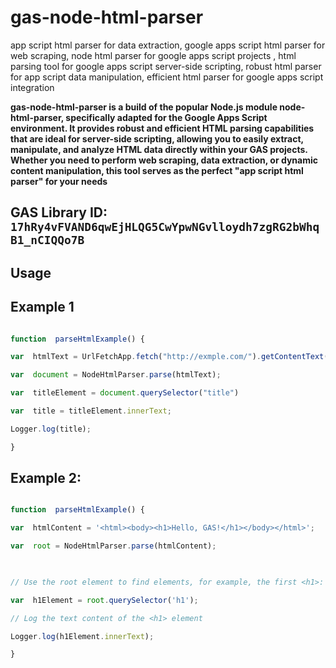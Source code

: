 
# gas-node-html-parser

app script html parser for data extraction, google apps script html parser for web scraping, node html parser for google apps script projects , html parsing tool for google apps script server-side scripting, robust html parser for app script data manipulation, efficient html parser for google apps script integration

  

**gas-node-html-parser is a build of the popular Node.js module node-html-parser, specifically adapted for the Google Apps Script environment. It provides robust and efficient HTML parsing capabilities that are ideal for server-side scripting, allowing you to easily extract, manipulate, and analyze HTML data directly within your GAS projects. Whether you need to perform web scraping, data extraction, or dynamic content manipulation, this tool serves as the perfect "app script html parser" for your needs**

  

## GAS Library ID: ``17hRy4vFVAND6qwEjHLQG5CwYpwNGvlloydh7zgRG2bWhqB1_nCIQQo7B``

  
  

## Usage



  
  

## Example 1

```javascript

function  parseHtmlExample() {

var  htmlText = UrlFetchApp.fetch("http://exmple.com/").getContentText();

var  document = NodeHtmlParser.parse(htmlText);

var  titleElement = document.querySelector("title")

var  title = titleElement.innerText;

Logger.log(title);

}

```

  

## Example 2:

```javascript

function  parseHtmlExample() {

var  htmlContent = '<html><body><h1>Hello, GAS!</h1></body></html>';

var  root = NodeHtmlParser.parse(htmlContent);

  

// Use the root element to find elements, for example, the first <h1>:

var  h1Element = root.querySelector('h1');

// Log the text content of the <h1> element

Logger.log(h1Element.innerText);

}

```
